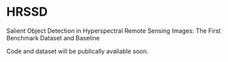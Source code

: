 # HRSSD
Salient Object Detection in Hyperspectral Remote Sensing Images: The First Benchmark Dataset and Baseline

Code and dataset will be publically avaliable soon.
